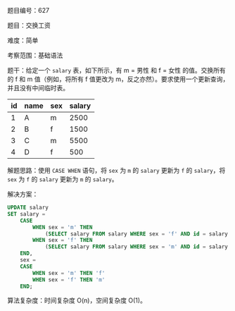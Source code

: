 题目编号：627

题目：交换工资

难度：简单

考察范围：基础语法

题干：给定一个 `salary` 表，如下所示，有 m = 男性 和 f = 女性 的值。交换所有的 f 和 m 值（例如，将所有 f 值更改为 m，反之亦然）。要求使用一个更新查询，并且没有中间临时表。

| id | name | sex | salary |
|----|------|-----|--------|
| 1  | A    | m   | 2500   |
| 2  | B    | f   | 1500   |
| 3  | C    | m   | 5500   |
| 4  | D    | f   | 500    |

解题思路：使用 `CASE WHEN` 语句，将 `sex` 为 `m` 的 `salary` 更新为 `f` 的 `salary`，将 `sex` 为 `f` 的 `salary` 更新为 `m` 的 `salary`。

解决方案：

```sql
UPDATE salary
SET salary = 
    CASE 
        WHEN sex = 'm' THEN 
            (SELECT salary FROM salary WHERE sex = 'f' AND id = salary.id)
        WHEN sex = 'f' THEN 
            (SELECT salary FROM salary WHERE sex = 'm' AND id = salary.id)
    END,
    sex = 
    CASE 
        WHEN sex = 'm' THEN 'f'
        WHEN sex = 'f' THEN 'm'
    END;
```

算法复杂度：时间复杂度 O(n)，空间复杂度 O(1)。